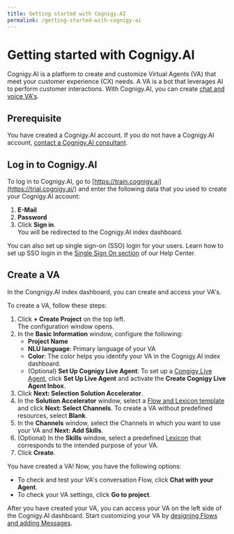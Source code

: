 ```yaml
---
title: Getting started with Cognigy.AI
permalink: /getting-started-with-cognigy-ai
---
```


# Getting started with Cognigy.AI

Cognigy.AI is a platform to create and customize  Virtual Agents (VA) that meet your customer experience (CX) needs. A VA is a bot that leverages AI to perform customer interactions. With Cognigy.AI, you can create [chat and voice VA's](https://support.cognigy.com/hc/en-us/articles/7138355918876-Universal-skills-for-Chat-and-Voice).

## Prerequisite <a name="prerequisite"></a>

You have created a Cognigy.AI account. If you do not have a Cognigy.AI account, [contact a Cognigy.AI consultant](https://www.cognigy.com/contact-us). <!-- What would be the correct process to get a Cognigy.AI account? For reference I'm using the contact us link, but I imagine the right way would be different. -->

## Log in to Cognigy.AI <a name="log-in-to-cofnigy-ai"></a>

To log in to Cognigy.AI, go to [https://train.cognigy.ai](https://trial.cognigy.ai/) and enter the following data that you used to create your Cognigy.AI account: <!-- I imagine this link is just for trials, so there's probably another URL to log in to the platform. Also, how do people log in for the first time? Do they get an invitation email? What are restriction due to access rights? These points might need to be clarified for the first log in. -->

1. **E-Mail**
2. **Password** 
3. Click **Sign in**.  
    You will be redirected to the Cognigy.AI index dashboard. <!-- I'm using index dashboard because that is the name you get at the browser tab, but the page doesn't seem identifiable -->

You can also set up single sign-on (SSO) login for your users. Learn how to set up SSO login in the [Single Sign On section](https://support.cognigy.com/hc/en-us/categories/360002716460-How-to-s-Tutorials) of our Help Center.

## Create a VA <a name="create-a-project"></a>

In the Congnigy.AI index dashboard, you can create and access your VA's.

To create a VA, follow these steps:

1. Click **+ Create Project** on the top left.  <!-- Why is this button called create project if it triggers a processe to create a VA? Are there other objects to create inside a project or can you create different VA's inside one project -->  
    The configuration window opens.
2. In the **Basic Information** window, configure the following:
    - **Project Name**
    - **NLU language**: Primary language of your VA
    - **Color**: The color helps you identify your VA in the Cognigy.AI index dashboard.
    - (Optional) **Set Up Cognigy Live Agent**: To set up a [Congigy Live Agent](https://docs.cognigy.com/live-agent/tools/odata-endpoint/), click **Set Up Live Agent** and activate the **Create Cognigy Live Agent Inbox**. <!-- Are there any repercussions in setting it up from the get-go? Are there any prerequisites or any data needed for this? -->
3. Click **Next: Selection Solution Accelerator**.
4. In the **Solution Accelerator** window, select a [Flow and Lexicon template](https://support.cognigy.com/hc/en-us/articles/4406747756946-Cognigy-AI-Solution-Accelerators) and click **Next: Select Channels**. To create a VA without predefined resources, select **Blank**.
5. In the **Channels** window, select the Channels in which you want to use your VA and **Next: Add Skills**.
6. (Optional) In the **Skills** window, select a predefined [Lexicon](https://support.cognigy.com/hc/en-us/articles/360014776979-Match-User-Expressions-with-a-Lexicon#-1-create-a-lexicon-0-0) that corresponds to the intended purpose of your VA. <!-- Why is the name of this window if you can choose a Lexicon in it? -->
7. Click **Create**.

<!-- Why do all the buttons to proceed with configuration include "Next" and the name of the section that is repeated on the left side? Isn't this somewhat redundant? -->

You have created a VA! Now, you have the following options: <!-- Why do we give the user two options in the UI? Isn't this confusing? Is testing the VA directly after setting it up useful or is it better to keep configuring and improving it before really testing it? What is the benefit of people testing it directly after creating it? -->

- To check and test your VA's conversation Flow, click **Chat with your Agent**.
- To check your VA settings, click **Go to project**.

After you have created your VA, you can access your VA on the left side of the Cognigy.AI dashboard. Start customizing your VA by [designing Flows and adding Messages](https://support.cognigy.com/hc/en-us/articles/360014524180-Design-a-Flow-and-add-a-Message). <!-- What would be the best next step here? Setting up integrations, adding customized lexicons, maybe give various options depending on the use case? -->
